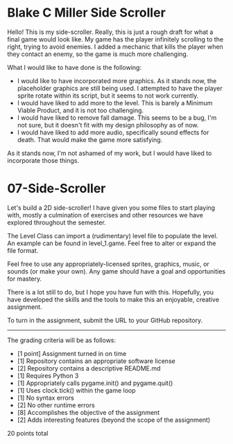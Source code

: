 # Blake C Miller Side Scroller

Hello! This is my side-scroller. Really, this is just a rough draft for what a final game would look like. My game has the player infinitely scrolling to the right, trying to avoid enemies. I added a mechanic that kills the player when they contact an enemy, so the game is much more challenging.

What I would like to have done is the following: 

* I would like to have incorporated more graphics. As it stands now, the placeholder graphics are still being used. I attempted to have the player sprite rotate within its script, but it seems to not work currently.
* I would have liked to add more to the level. This is barely a Minimum Viable Product, and it is not too challenging.
* I would have liked to remove fall damage. This seems to be a bug, I'm not sure, but it doesn't fit with my design philosophy as of now. 
* I would have liked to add more audio, specifically sound effects for death. That would make the game more satisfying.

As it stands now, I'm not ashamed of my work, but I would have liked to incorporate those things.

# 07-Side-Scroller

Let's build a 2D side-scroller! I have given you some files to start playing with, mostly a culmination of exercises and other resources we have explored throughout the semester.

The Level Class can import a (rudimentary) level file to populate the level. An example can be found in level_1.game. Feel free to alter or expand the file format.

Feel free to use any appropriately-licensed sprites, graphics, music, or sounds (or make your own). Any game should have a goal and opportunities for mastery.

There is a lot still to do, but I hope you have fun with this. Hopefully, you have developed the skills and the tools to make this an enjoyable, creative assignment.

To turn in the assignment, submit the URL to your GitHub repository.

---

The grading criteria will be as follows:

* [1 point] Assignment turned in on time
* [1] Repository contains an appropriate software license
* [2] Repository contains a descriptive README.md
* [1] Requires Python 3
* [1] Appropriately calls pygame.init() and pygame.quit()
* [1] Uses clock.tick() within the game loop
* [1] No syntax errors
* [2] No other runtime errors
* [8] Accomplishes the objective of the assignment
* [2] Adds interesting features (beyond the scope of the assignment)

20 points total
